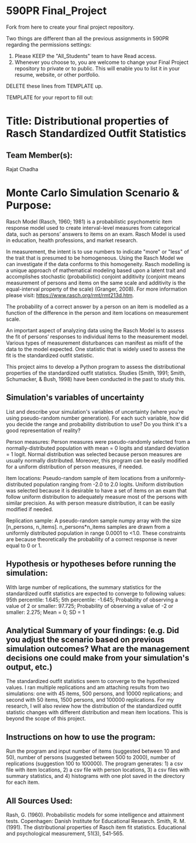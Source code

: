 # 590PR Final_Project
Fork from here to create your final project repository.

Two things are different than all the previous assignments in 590PR regarding the permissions settings:

1. Please KEEP the "All_Students" team to have Read access.  
2. Whenever you choose to, you are welcome to change your Final Project repository to private or to public.  This will enable you to list it in your resume, website, or other portfolio.

DELETE these lines from TEMPLATE up.

TEMPLATE for your report to fill out:

# Title: Distributional properties of Rasch Standardized Outfit Statistics

## Team Member(s):
Rajat Chadha

# Monte Carlo Simulation Scenario & Purpose:
Rasch Model (Rasch, 1960; 1981) is a probabilistic psychometric item response model used to create interval-level measures from categorical data, such as persons’ answers to items on an exam. Rasch Model is used in education, health professions, and market research.

In measurement, the intent is to use numbers to indicate "more" or "less" of the trait that is presumed to be homogeneous. Using the Rasch Model we can investigate if the data conforms to this homogeneity. Rasch modelling is a unique approach of mathematical modeling based upon a latent trait and accomplishes stochastic (probabilistic) conjoint additivity (conjoint means measurement of persons and items on the same scale and additivity is the equal-interval property of the scale) (Granger, 2008). For more information please visit: https://www.rasch.org/rmt/rmt213d.htm.

The probability of a correct answer by a person on an item is modelled as a function of the difference in the person and item locations on measurement scale.

An important aspect of analyzing data using the Rasch Model is to assess the fit of persons’ responses to individual items to the measurement model. Various types of measurement disturbances can manifest as misfit of the data to the model expected. One statistic that is widely used to assess the fit is the standardized outfit statistic.

This project aims to develop a Python program to assess the distributional properties of the standardized outfit statistics. Studies (Smith, 1991; Smith, Schumacker, & Bush, 1998) have been conducted in the past to study this. 

## Simulation's variables of uncertainty
List and describe your simulation's variables of uncertainty (where you're using pseudo-random number generation). For each such variable, how did you decide the range and probability distribution to use?  Do you think it's a good representation of reality?

Person measures: Person measures were pseudo-randomly selected from a normally-distributed population with mean = 0 logits
and standard deviation = 1 logit. Normal distribution was selected because person measures are usually normally distributed. Moreover, this program can be easily modified for a uniform distribution of person measures, if needed.

Item locations: Pseudo-random sample of item locations from a uniformly-distributed population ranging from -2.0 to 2.0 logits. Uniform distribution was selected because it is desirable to have a set of items on an exam that follow uniform distribution to adequately measure most of the persons with similar precision. As with person measure distribution, it can be easily modified if needed.

Replication sample: A pseudo-random sample numpy array with the size [n_persons, n_items].
n_persons*n_items samples are drawn from a uniformly distributed population in range 0.0001 to <1.0.
These constraints are because theoretically the probability of a correct response is never equal to 0 or 1. 

## Hypothesis or hypotheses before running the simulation:
With large number of replications, the summary statistics for the standardized outfit statistics are expected to converge to following values: 
95th percentile: 1.645;
5th percentile: -1.645;
Probability of observing a value of 2 or smaller: 97.725;
Probability of observing a value of -2 or smaller: 2.275;
Mean = 0;
SD = 1

## Analytical Summary of your findings: (e.g. Did you adjust the scenario based on previous simulation outcomes?  What are the management decisions one could make from your simulation's output, etc.)
The standardized outfit statistics seem to converge to the hypothesized values. I ran multiple replications and am attaching results from two simulations: one with 45 items, 500 persons, and 10000 replications; and second with 50 items, 1500 persons, and 100000 replications. For my research, I will also review how the distribution of the standardized outfit statistic changes with different distribution and mean item locations. This is beyond the scope of this  project. 

## Instructions on how to use the program:
Run the program and input number of items (suggested between 10 and 50), number of persons (suggested between 500 to 2000), number of replications (suggestion 100 to 100000). The program generates: 1) a csv file with item locations, 2) a csv file with person locations, 3) a csv files with summary statistics, and 4) histograms with one plot saved in the directory for each item.

## All Sources Used:
Rash, G. (1960). Probabilistic models for some intelligence and attainment tests. Copenhagen: Danish Institute for Educational Research.
Smith, R. M. (1991). The distributional properties of Rasch item fit statistics. Educational and psychological measurement, 51(3), 541-565.
